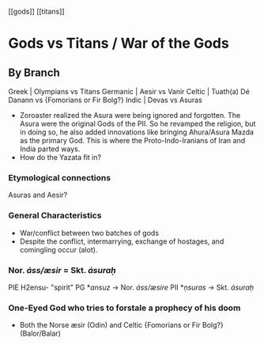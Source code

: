 [[gods]] [[titans]]
# Gods vs Titans / War of the Gods

## By Branch
Greek | Olympians vs Titans
Germanic | Aesir vs Vanir
Celtic | Tuath(a) Dé Danann vs {Fomorians or Fir Bolg?}
Indic | Devas vs Asuras
- Zoroaster realized the Asura were being ignored and forgotten. The Asura were the original Gods of the PII. So he revamped the religion, but in doing so, he also added innovations like bringing Ahura/Asura Mazda as the primary God. This is where the Proto-Indo-Iranians of Iran and India parted ways. 
- How do the Yazata fit in?
### Etymological connections
Asuras and Aesir?

### General Characteristics
- War/conflict between two batches of gods
- Despite the conflict, intermarrying, exchange of hostages, and comingling occur (alot).

### Nor. *áss/æsir* = Skt. *ásuraḥ*
PIE H2ensu- "spirit"
PG **ansuz* -> Nor. *áss/æsire*
PII **ṇsuras* -> Skt. *ásuraḥ*


### One-Eyed God who tries to forstale a prophecy of his doom
- Both the Norse æsir (Odin) and Celtic {Fomorians or Fir Bolg?} (Balor/Balar)